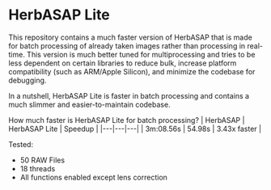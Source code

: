 # HerbASAP Lite

This repository contains a much faster version of HerbASAP that is made for batch processing of already taken images rather than processing in real-time. This version is much better tuned for multiprocessing and tries to be less dependent on certain libraries to reduce bulk, increase platform compatibility (such as ARM/Apple Silicon), and minimize the codebase for debugging.

In a nutshell, HerbASAP Lite is faster in batch processing and contains a much slimmer and easier-to-maintain codebase.

How much faster is HerbASAP Lite for batch processing? 
| HerbASAP | HerbASAP Lite | Speedup |
|---|---|---|
| 3m:08.56s | 54.98s | 3.43x faster |

Tested:
  - 50 RAW Files
  - 18 threads
  - All functions enabled except lens correction
